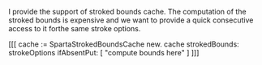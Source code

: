 I provide the support of stroked bounds cache. The computation of the stroked bounds is expensive and we want to provide a quick consecutive access to it forthe same stroke options.

[[[
	cache := SpartaStrokedBoundsCache new.
	cache
		strokedBounds: strokeOptions
		ifAbsentPut: [ "compute bounds here" ]
]]]
